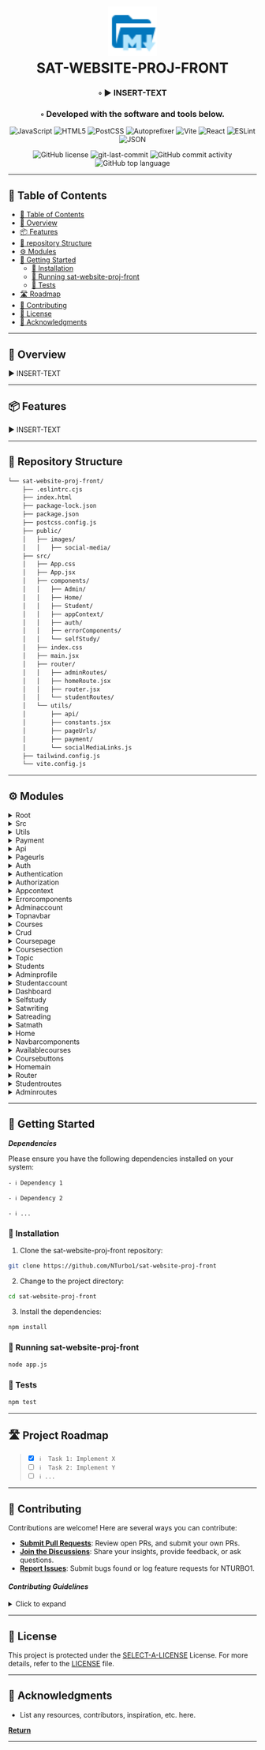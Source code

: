 <div align="center">
<h1 align="center">
<img src="https://raw.githubusercontent.com/PKief/vscode-material-icon-theme/ec559a9f6bfd399b82bb44393651661b08aaf7ba/icons/folder-markdown-open.svg" width="100" />
<br>SAT-WEBSITE-PROJ-FRONT</h1>
<h3>◦ ► INSERT-TEXT</h3>
<h3>◦ Developed with the software and tools below.</h3>

<p align="center">
<img src="https://img.shields.io/badge/JavaScript-F7DF1E.svg?style=flat-square&logo=JavaScript&logoColor=black" alt="JavaScript" />
<img src="https://img.shields.io/badge/HTML5-E34F26.svg?style=flat-square&logo=HTML5&logoColor=white" alt="HTML5" />
<img src="https://img.shields.io/badge/PostCSS-DD3A0A.svg?style=flat-square&logo=PostCSS&logoColor=white" alt="PostCSS" />
<img src="https://img.shields.io/badge/Autoprefixer-DD3735.svg?style=flat-square&logo=Autoprefixer&logoColor=white" alt="Autoprefixer" />

<img src="https://img.shields.io/badge/Vite-646CFF.svg?style=flat-square&logo=Vite&logoColor=white" alt="Vite" />
<img src="https://img.shields.io/badge/React-61DAFB.svg?style=flat-square&logo=React&logoColor=black" alt="React" />
<img src="https://img.shields.io/badge/ESLint-4B32C3.svg?style=flat-square&logo=ESLint&logoColor=white" alt="ESLint" />
<img src="https://img.shields.io/badge/JSON-000000.svg?style=flat-square&logo=JSON&logoColor=white" alt="JSON" />
</p>
<img src="https://img.shields.io/github/license/NTurbo1/sat-website-proj-front?style=flat-square&color=5D6D7E" alt="GitHub license" />
<img src="https://img.shields.io/github/last-commit/NTurbo1/sat-website-proj-front?style=flat-square&color=5D6D7E" alt="git-last-commit" />
<img src="https://img.shields.io/github/commit-activity/m/NTurbo1/sat-website-proj-front?style=flat-square&color=5D6D7E" alt="GitHub commit activity" />
<img src="https://img.shields.io/github/languages/top/NTurbo1/sat-website-proj-front?style=flat-square&color=5D6D7E" alt="GitHub top language" />
</div>

---

## 📖 Table of Contents
- [📖 Table of Contents](#-table-of-contents)
- [📍 Overview](#-overview)
- [📦 Features](#-features)
- [📂 repository Structure](#-repository-structure)
- [⚙️ Modules](#modules)
- [🚀 Getting Started](#-getting-started)
    - [🔧 Installation](#-installation)
    - [🤖 Running sat-website-proj-front](#-running-sat-website-proj-front)
    - [🧪 Tests](#-tests)
- [🛣 Roadmap](#-roadmap)
- [🤝 Contributing](#-contributing)
- [📄 License](#-license)
- [👏 Acknowledgments](#-acknowledgments)

---


## 📍 Overview

► INSERT-TEXT

---

## 📦 Features

► INSERT-TEXT

---


## 📂 Repository Structure

```sh
└── sat-website-proj-front/
    ├── .eslintrc.cjs
    ├── index.html
    ├── package-lock.json
    ├── package.json
    ├── postcss.config.js
    ├── public/
    │   ├── images/
    │   │   ├── social-media/
    ├── src/
    │   ├── App.css
    │   ├── App.jsx
    │   ├── components/
    │   │   ├── Admin/
    │   │   ├── Home/
    │   │   ├── Student/
    │   │   ├── appContext/
    │   │   ├── auth/
    │   │   ├── errorComponents/
    │   │   └── selfStudy/
    │   ├── index.css
    │   ├── main.jsx
    │   ├── router/
    │   │   ├── adminRoutes/
    │   │   ├── homeRoute.jsx
    │   │   ├── router.jsx
    │   │   └── studentRoutes/
    │   └── utils/
    │       ├── api/
    │       ├── constants.jsx
    │       ├── pageUrls/
    │       ├── payment/
    │       └── socialMediaLinks.js
    ├── tailwind.config.js
    └── vite.config.js

```

---


## ⚙️ Modules

<details closed><summary>Root</summary>

| File                                                                                                 | Summary       |
| ---                                                                                                  | ---           |
| [vite.config.js](https://github.com/NTurbo1/sat-website-proj-front/blob/main/vite.config.js)         | ► INSERT-TEXT |
| [.eslintrc.cjs](https://github.com/NTurbo1/sat-website-proj-front/blob/main/.eslintrc.cjs)           | ► INSERT-TEXT |
| [tailwind.config.js](https://github.com/NTurbo1/sat-website-proj-front/blob/main/tailwind.config.js) | ► INSERT-TEXT |
| [package.json](https://github.com/NTurbo1/sat-website-proj-front/blob/main/package.json)             | ► INSERT-TEXT |
| [index.html](https://github.com/NTurbo1/sat-website-proj-front/blob/main/index.html)                 | ► INSERT-TEXT |
| [postcss.config.js](https://github.com/NTurbo1/sat-website-proj-front/blob/main/postcss.config.js)   | ► INSERT-TEXT |
| [package-lock.json](https://github.com/NTurbo1/sat-website-proj-front/blob/main/package-lock.json)   | ► INSERT-TEXT |

</details>

<details closed><summary>Src</summary>

| File                                                                                   | Summary       |
| ---                                                                                    | ---           |
| [App.css](https://github.com/NTurbo1/sat-website-proj-front/blob/main/src/App.css)     | ► INSERT-TEXT |
| [index.css](https://github.com/NTurbo1/sat-website-proj-front/blob/main/src/index.css) | ► INSERT-TEXT |
| [main.jsx](https://github.com/NTurbo1/sat-website-proj-front/blob/main/src/main.jsx)   | ► INSERT-TEXT |
| [App.jsx](https://github.com/NTurbo1/sat-website-proj-front/blob/main/src/App.jsx)     | ► INSERT-TEXT |

</details>

<details closed><summary>Utils</summary>

| File                                                                                                             | Summary       |
| ---                                                                                                              | ---           |
| [socialMediaLinks.js](https://github.com/NTurbo1/sat-website-proj-front/blob/main/src/utils/socialMediaLinks.js) | ► INSERT-TEXT |
| [constants.jsx](https://github.com/NTurbo1/sat-website-proj-front/blob/main/src/utils/constants.jsx)             | ► INSERT-TEXT |

</details>

<details closed><summary>Payment</summary>

| File                                                                                                 | Summary       |
| ---                                                                                                  | ---           |
| [stripe.js](https://github.com/NTurbo1/sat-website-proj-front/blob/main/src/utils/payment/stripe.js) | ► INSERT-TEXT |

</details>

<details closed><summary>Api</summary>

| File                                                                                                                         | Summary       |
| ---                                                                                                                          | ---           |
| [apiEndpoints.js](https://github.com/NTurbo1/sat-website-proj-front/blob/main/src/utils/api/apiEndpoints.js)                 | ► INSERT-TEXT |
| [apiEndpointConstants.js](https://github.com/NTurbo1/sat-website-proj-front/blob/main/src/utils/api/apiEndpointConstants.js) | ► INSERT-TEXT |
| [dynamicApiEndpoints.js](https://github.com/NTurbo1/sat-website-proj-front/blob/main/src/utils/api/dynamicApiEndpoints.js)   | ► INSERT-TEXT |

</details>

<details closed><summary>Pageurls</summary>

| File                                                                                                                                  | Summary       |
| ---                                                                                                                                   | ---           |
| [dynamicStudentPageUrls.js](https://github.com/NTurbo1/sat-website-proj-front/blob/main/src/utils/pageUrls/dynamicStudentPageUrls.js) | ► INSERT-TEXT |
| [dynamicAdminPageUrls.js](https://github.com/NTurbo1/sat-website-proj-front/blob/main/src/utils/pageUrls/dynamicAdminPageUrls.js)     | ► INSERT-TEXT |
| [pageUrls.js](https://github.com/NTurbo1/sat-website-proj-front/blob/main/src/utils/pageUrls/pageUrls.js)                             | ► INSERT-TEXT |

</details>

<details closed><summary>Auth</summary>

| File                                                                                                                 | Summary       |
| ---                                                                                                                  | ---           |
| [AuthProvider.jsx](https://github.com/NTurbo1/sat-website-proj-front/blob/main/src/components/auth/AuthProvider.jsx) | ► INSERT-TEXT |

</details>

<details closed><summary>Authentication</summary>

| File                                                                                                                                            | Summary       |
| ---                                                                                                                                             | ---           |
| [AuthenticatedRoute.jsx](https://github.com/NTurbo1/sat-website-proj-front/blob/main/src/components/auth/authentication/AuthenticatedRoute.jsx) | ► INSERT-TEXT |

</details>

<details closed><summary>Authorization</summary>

| File                                                                                                                                         | Summary       |
| ---                                                                                                                                          | ---           |
| [AdminAuthorized.jsx](https://github.com/NTurbo1/sat-website-proj-front/blob/main/src/components/auth/authorization/AdminAuthorized.jsx)     | ► INSERT-TEXT |
| [StudentAuthorized.jsx](https://github.com/NTurbo1/sat-website-proj-front/blob/main/src/components/auth/authorization/StudentAuthorized.jsx) | ► INSERT-TEXT |

</details>

<details closed><summary>Appcontext</summary>

| File                                                                                                                                           | Summary       |
| ---                                                                                                                                            | ---           |
| [authContext.js](https://github.com/NTurbo1/sat-website-proj-front/blob/main/src/components/appContext/authContext.js)                         | ► INSERT-TEXT |
| [availableCoursesContext.js](https://github.com/NTurbo1/sat-website-proj-front/blob/main/src/components/appContext/availableCoursesContext.js) | ► INSERT-TEXT |

</details>

<details closed><summary>Errorcomponents</summary>

| File                                                                                                                            | Summary       |
| ---                                                                                                                             | ---           |
| [PageNotFound.jsx](https://github.com/NTurbo1/sat-website-proj-front/blob/main/src/components/errorComponents/PageNotFound.jsx) | ► INSERT-TEXT |

</details>

<details closed><summary>Adminaccount</summary>

| File                                                                                                                                                 | Summary       |
| ---                                                                                                                                                  | ---           |
| [AdminAccountDashboard.jsx](https://github.com/NTurbo1/sat-website-proj-front/blob/main/src/components/Admin/adminAccount/AdminAccountDashboard.jsx) | ► INSERT-TEXT |
| [AdminAccountSideBar.jsx](https://github.com/NTurbo1/sat-website-proj-front/blob/main/src/components/Admin/adminAccount/AdminAccountSideBar.jsx)     | ► INSERT-TEXT |
| [AdminAccountPage.jsx](https://github.com/NTurbo1/sat-website-proj-front/blob/main/src/components/Admin/adminAccount/AdminAccountPage.jsx)           | ► INSERT-TEXT |

</details>

<details closed><summary>Topnavbar</summary>

| File                                                                                                                                                                               | Summary       |
| ---                                                                                                                                                                                | ---           |
| [AdminAccountTopNavBar.jsx](https://github.com/NTurbo1/sat-website-proj-front/blob/main/src/components/Admin/adminAccount/topNavBar/AdminAccountTopNavBar.jsx)                     | ► INSERT-TEXT |
| [AdminAccountTopNavLinks.jsx](https://github.com/NTurbo1/sat-website-proj-front/blob/main/src/components/Admin/adminAccount/topNavBar/AdminAccountTopNavLinks.jsx)                 | ► INSERT-TEXT |
| [StudentAccountTopNavBar.jsx](https://github.com/NTurbo1/sat-website-proj-front/blob/main/src/components/Student/studentAccount/courses/topNavBar/StudentAccountTopNavBar.jsx)     | ► INSERT-TEXT |
| [StudentAccountTopNavLinks.jsx](https://github.com/NTurbo1/sat-website-proj-front/blob/main/src/components/Student/studentAccount/courses/topNavBar/StudentAccountTopNavLinks.jsx) | ► INSERT-TEXT |

</details>

<details closed><summary>Courses</summary>

| File                                                                                                                                                                     | Summary       |
| ---                                                                                                                                                                      | ---           |
| [AllCourses.jsx](https://github.com/NTurbo1/sat-website-proj-front/blob/main/src/components/Admin/adminAccount/courses/AllCourses.jsx)                                   | ► INSERT-TEXT |
| [NewCourseForm.jsx](https://github.com/NTurbo1/sat-website-proj-front/blob/main/src/components/Admin/adminAccount/courses/NewCourseForm.jsx)                             | ► INSERT-TEXT |
| [AllCoursesPage.jsx](https://github.com/NTurbo1/sat-website-proj-front/blob/main/src/components/Admin/adminAccount/courses/AllCoursesPage.jsx)                           | ► INSERT-TEXT |
| [CourseCard.jsx](https://github.com/NTurbo1/sat-website-proj-front/blob/main/src/components/Admin/adminAccount/courses/CourseCard.jsx)                                   | ► INSERT-TEXT |
| [StudentCourses.jsx](https://github.com/NTurbo1/sat-website-proj-front/blob/main/src/components/Student/studentAccount/courses/StudentCourses.jsx)                       | ► INSERT-TEXT |
| [StudentEnrolledCourseCard.jsx](https://github.com/NTurbo1/sat-website-proj-front/blob/main/src/components/Student/studentAccount/courses/StudentEnrolledCourseCard.jsx) | ► INSERT-TEXT |
| [StudentCourseCard.jsx](https://github.com/NTurbo1/sat-website-proj-front/blob/main/src/components/Home/navBarComponents/courses/StudentCourseCard.jsx)                  | ► INSERT-TEXT |

</details>

<details closed><summary>Crud</summary>

| File                                                                                                                                                    | Summary       |
| ---                                                                                                                                                     | ---           |
| [CourseCRUD.js](https://github.com/NTurbo1/sat-website-proj-front/blob/main/src/components/Admin/adminAccount/courses/CRUD/CourseCRUD.js)               | ► INSERT-TEXT |
| [TopicCRUD.js](https://github.com/NTurbo1/sat-website-proj-front/blob/main/src/components/Admin/adminAccount/courses/CRUD/TopicCRUD.js)                 | ► INSERT-TEXT |
| [CourseSectionCRUD.js](https://github.com/NTurbo1/sat-website-proj-front/blob/main/src/components/Admin/adminAccount/courses/CRUD/CourseSectionCRUD.js) | ► INSERT-TEXT |
| [CourseConstants.js](https://github.com/NTurbo1/sat-website-proj-front/blob/main/src/components/Admin/adminAccount/courses/CRUD/CourseConstants.js)     | ► INSERT-TEXT |

</details>

<details closed><summary>Coursepage</summary>

| File                                                                                                                                                                                          | Summary       |
| ---                                                                                                                                                                                           | ---           |
| [CourseInfo.jsx](https://github.com/NTurbo1/sat-website-proj-front/blob/main/src/components/Admin/adminAccount/courses/coursePage/CourseInfo.jsx)                                             | ► INSERT-TEXT |
| [CoursePage.jsx](https://github.com/NTurbo1/sat-website-proj-front/blob/main/src/components/Admin/adminAccount/courses/coursePage/CoursePage.jsx)                                             | ► INSERT-TEXT |
| [UpdateCourseForm.jsx](https://github.com/NTurbo1/sat-website-proj-front/blob/main/src/components/Admin/adminAccount/courses/coursePage/UpdateCourseForm.jsx)                                 | ► INSERT-TEXT |
| [StudentEnrolledCourseIntroPage.jsx](https://github.com/NTurbo1/sat-website-proj-front/blob/main/src/components/Student/studentAccount/courses/coursePage/StudentEnrolledCourseIntroPage.jsx) | ► INSERT-TEXT |
| [StudentEnrolledCourseInfo.jsx](https://github.com/NTurbo1/sat-website-proj-front/blob/main/src/components/Student/studentAccount/courses/coursePage/StudentEnrolledCourseInfo.jsx)           | ► INSERT-TEXT |
| [StudentEnrolledCoursePage.jsx](https://github.com/NTurbo1/sat-website-proj-front/blob/main/src/components/Student/studentAccount/courses/coursePage/StudentEnrolledCoursePage.jsx)           | ► INSERT-TEXT |

</details>

<details closed><summary>Coursesection</summary>

| File                                                                                                                                                                                                          | Summary       |
| ---                                                                                                                                                                                                           | ---           |
| [CourseSectionPage.jsx](https://github.com/NTurbo1/sat-website-proj-front/blob/main/src/components/Admin/adminAccount/courses/coursePage/courseSection/CourseSectionPage.jsx)                                 | ► INSERT-TEXT |
| [CourseSectionsList.jsx](https://github.com/NTurbo1/sat-website-proj-front/blob/main/src/components/Admin/adminAccount/courses/coursePage/courseSection/CourseSectionsList.jsx)                               | ► INSERT-TEXT |
| [UpdateCourseSectionForm.jsx](https://github.com/NTurbo1/sat-website-proj-front/blob/main/src/components/Admin/adminAccount/courses/coursePage/courseSection/UpdateCourseSectionForm.jsx)                     | ► INSERT-TEXT |
| [NewCourseSectionForm.jsx](https://github.com/NTurbo1/sat-website-proj-front/blob/main/src/components/Admin/adminAccount/courses/coursePage/courseSection/NewCourseSectionForm.jsx)                           | ► INSERT-TEXT |
| [CourseSectionDescription.jsx](https://github.com/NTurbo1/sat-website-proj-front/blob/main/src/components/Admin/adminAccount/courses/coursePage/courseSection/CourseSectionDescription.jsx)                   | ► INSERT-TEXT |
| [StudentCourseSectionsList.jsx](https://github.com/NTurbo1/sat-website-proj-front/blob/main/src/components/Student/studentAccount/courses/coursePage/courseSection/StudentCourseSectionsList.jsx)             | ► INSERT-TEXT |
| [StudentCourseSectionPage.jsx](https://github.com/NTurbo1/sat-website-proj-front/blob/main/src/components/Student/studentAccount/courses/coursePage/courseSection/StudentCourseSectionPage.jsx)               | ► INSERT-TEXT |
| [StudentCourseSectionDescription.jsx](https://github.com/NTurbo1/sat-website-proj-front/blob/main/src/components/Student/studentAccount/courses/coursePage/courseSection/StudentCourseSectionDescription.jsx) | ► INSERT-TEXT |

</details>

<details closed><summary>Topic</summary>

| File                                                                                                                                                                                                | Summary       |
| ---                                                                                                                                                                                                 | ---           |
| [UpdateTopicForm.jsx](https://github.com/NTurbo1/sat-website-proj-front/blob/main/src/components/Admin/adminAccount/courses/coursePage/courseSection/topic/UpdateTopicForm.jsx)                     | ► INSERT-TEXT |
| [TopicPage.jsx](https://github.com/NTurbo1/sat-website-proj-front/blob/main/src/components/Admin/adminAccount/courses/coursePage/courseSection/topic/TopicPage.jsx)                                 | ► INSERT-TEXT |
| [NewTopicForm.jsx](https://github.com/NTurbo1/sat-website-proj-front/blob/main/src/components/Admin/adminAccount/courses/coursePage/courseSection/topic/NewTopicForm.jsx)                           | ► INSERT-TEXT |
| [TopicDescription.jsx](https://github.com/NTurbo1/sat-website-proj-front/blob/main/src/components/Admin/adminAccount/courses/coursePage/courseSection/topic/TopicDescription.jsx)                   | ► INSERT-TEXT |
| [TopicsSideBar.jsx](https://github.com/NTurbo1/sat-website-proj-front/blob/main/src/components/Admin/adminAccount/courses/coursePage/courseSection/topic/TopicsSideBar.jsx)                         | ► INSERT-TEXT |
| [StudentTopicPage.jsx](https://github.com/NTurbo1/sat-website-proj-front/blob/main/src/components/Student/studentAccount/courses/coursePage/courseSection/topic/StudentTopicPage.jsx)               | ► INSERT-TEXT |
| [StudentTopicDescription.jsx](https://github.com/NTurbo1/sat-website-proj-front/blob/main/src/components/Student/studentAccount/courses/coursePage/courseSection/topic/StudentTopicDescription.jsx) | ► INSERT-TEXT |
| [StudentTopicsSideBar.jsx](https://github.com/NTurbo1/sat-website-proj-front/blob/main/src/components/Student/studentAccount/courses/coursePage/courseSection/topic/StudentTopicsSideBar.jsx)       | ► INSERT-TEXT |

</details>

<details closed><summary>Students</summary>

| File                                                                                                                                                          | Summary       |
| ---                                                                                                                                                           | ---           |
| [StudentCRUD.js](https://github.com/NTurbo1/sat-website-proj-front/blob/main/src/components/Admin/adminAccount/students/StudentCRUD.js)                       | ► INSERT-TEXT |
| [AllStudents.jsx](https://github.com/NTurbo1/sat-website-proj-front/blob/main/src/components/Admin/adminAccount/students/AllStudents.jsx)                     | ► INSERT-TEXT |
| [StudentUpdateDropDown.jsx](https://github.com/NTurbo1/sat-website-proj-front/blob/main/src/components/Admin/adminAccount/students/StudentUpdateDropDown.jsx) | ► INSERT-TEXT |

</details>

<details closed><summary>Adminprofile</summary>

| File                                                                                                                                                            | Summary       |
| ---                                                                                                                                                             | ---           |
| [Services.jsx](https://github.com/NTurbo1/sat-website-proj-front/blob/main/src/components/Admin/adminAccount/adminProfile/Services.jsx)                         | ► INSERT-TEXT |
| [ProfilePhotoChange.jsx](https://github.com/NTurbo1/sat-website-proj-front/blob/main/src/components/Admin/adminAccount/adminProfile/ProfilePhotoChange.jsx)     | ► INSERT-TEXT |
| [AdminProfileProvider.jsx](https://github.com/NTurbo1/sat-website-proj-front/blob/main/src/components/Admin/adminAccount/adminProfile/AdminProfileProvider.jsx) | ► INSERT-TEXT |
| [AdminContacts.jsx](https://github.com/NTurbo1/sat-website-proj-front/blob/main/src/components/Admin/adminAccount/adminProfile/AdminContacts.jsx)               | ► INSERT-TEXT |
| [AdminProfile.jsx](https://github.com/NTurbo1/sat-website-proj-front/blob/main/src/components/Admin/adminAccount/adminProfile/AdminProfile.jsx)                 | ► INSERT-TEXT |
| [AboutMe.jsx](https://github.com/NTurbo1/sat-website-proj-front/blob/main/src/components/Admin/adminAccount/adminProfile/AboutMe.jsx)                           | ► INSERT-TEXT |

</details>

<details closed><summary>Studentaccount</summary>

| File                                                                                                                                                     | Summary       |
| ---                                                                                                                                                      | ---           |
| [StudentProfile.jsx](https://github.com/NTurbo1/sat-website-proj-front/blob/main/src/components/Student/studentAccount/StudentProfile.jsx)               | ► INSERT-TEXT |
| [MockTests.jsx](https://github.com/NTurbo1/sat-website-proj-front/blob/main/src/components/Student/studentAccount/MockTests.jsx)                         | ► INSERT-TEXT |
| [StudentAccountSideBar.jsx](https://github.com/NTurbo1/sat-website-proj-front/blob/main/src/components/Student/studentAccount/StudentAccountSideBar.jsx) | ► INSERT-TEXT |
| [StudentAccountPage.jsx](https://github.com/NTurbo1/sat-website-proj-front/blob/main/src/components/Student/studentAccount/StudentAccountPage.jsx)       | ► INSERT-TEXT |

</details>

<details closed><summary>Dashboard</summary>

| File                                                                                                                                                                   | Summary       |
| ---                                                                                                                                                                    | ---           |
| [StudentSchedule.jsx](https://github.com/NTurbo1/sat-website-proj-front/blob/main/src/components/Student/studentAccount/dashboard/StudentSchedule.jsx)                 | ► INSERT-TEXT |
| [EnrolledCoursesSlider.jsx](https://github.com/NTurbo1/sat-website-proj-front/blob/main/src/components/Student/studentAccount/dashboard/EnrolledCoursesSlider.jsx)     | ► INSERT-TEXT |
| [StudentAccountDashboard.jsx](https://github.com/NTurbo1/sat-website-proj-front/blob/main/src/components/Student/studentAccount/dashboard/StudentAccountDashboard.jsx) | ► INSERT-TEXT |
| [TodaysTasks.jsx](https://github.com/NTurbo1/sat-website-proj-front/blob/main/src/components/Student/studentAccount/dashboard/TodaysTasks.jsx)                         | ► INSERT-TEXT |

</details>

<details closed><summary>Selfstudy</summary>

| File                                                                                                                  | Summary       |
| ---                                                                                                                   | ---           |
| [IntroToSAT.jsx](https://github.com/NTurbo1/sat-website-proj-front/blob/main/src/components/selfStudy/IntroToSAT.jsx) | ► INSERT-TEXT |

</details>

<details closed><summary>Satwriting</summary>

| File                                                                                                                                                         | Summary       |
| ---                                                                                                                                                          | ---           |
| [SatWritingSelfStudy.jsx](https://github.com/NTurbo1/sat-website-proj-front/blob/main/src/components/selfStudy/satWriting/SatWritingSelfStudy.jsx)           | ► INSERT-TEXT |
| [SatWritingSelfStudyIntro.jsx](https://github.com/NTurbo1/sat-website-proj-front/blob/main/src/components/selfStudy/satWriting/SatWritingSelfStudyIntro.jsx) | ► INSERT-TEXT |
| [SatWritingSelfStudyLinks.jsx](https://github.com/NTurbo1/sat-website-proj-front/blob/main/src/components/selfStudy/satWriting/SatWritingSelfStudyLinks.jsx) | ► INSERT-TEXT |

</details>

<details closed><summary>Satreading</summary>

| File                                                                                                                                                         | Summary       |
| ---                                                                                                                                                          | ---           |
| [SatReadingSelfStudy.jsx](https://github.com/NTurbo1/sat-website-proj-front/blob/main/src/components/selfStudy/satReading/SatReadingSelfStudy.jsx)           | ► INSERT-TEXT |
| [SatReadingSelfStudyLinks.jsx](https://github.com/NTurbo1/sat-website-proj-front/blob/main/src/components/selfStudy/satReading/SatReadingSelfStudyLinks.jsx) | ► INSERT-TEXT |
| [SatReadingSelfStudyIntro.jsx](https://github.com/NTurbo1/sat-website-proj-front/blob/main/src/components/selfStudy/satReading/SatReadingSelfStudyIntro.jsx) | ► INSERT-TEXT |

</details>

<details closed><summary>Satmath</summary>

| File                                                                                                                                                | Summary       |
| ---                                                                                                                                                 | ---           |
| [SatMathSelfStudyIntro.jsx](https://github.com/NTurbo1/sat-website-proj-front/blob/main/src/components/selfStudy/satMath/SatMathSelfStudyIntro.jsx) | ► INSERT-TEXT |
| [SatMathSelfStudyLinks.jsx](https://github.com/NTurbo1/sat-website-proj-front/blob/main/src/components/selfStudy/satMath/SatMathSelfStudyLinks.jsx) | ► INSERT-TEXT |
| [SatMathSelfStudy.jsx](https://github.com/NTurbo1/sat-website-proj-front/blob/main/src/components/selfStudy/satMath/SatMathSelfStudy.jsx)           | ► INSERT-TEXT |

</details>

<details closed><summary>Home</summary>

| File                                                                                                     | Summary       |
| ---                                                                                                      | ---           |
| [NavBar.jsx](https://github.com/NTurbo1/sat-website-proj-front/blob/main/src/components/Home/NavBar.jsx) | ► INSERT-TEXT |
| [Home.jsx](https://github.com/NTurbo1/sat-website-proj-front/blob/main/src/components/Home/Home.jsx)     | ► INSERT-TEXT |

</details>

<details closed><summary>Navbarcomponents</summary>

| File                                                                                                                                          | Summary       |
| ---                                                                                                                                           | ---           |
| [ProfileDropDown.jsx](https://github.com/NTurbo1/sat-website-proj-front/blob/main/src/components/Home/navBarComponents/ProfileDropDown.jsx)   | ► INSERT-TEXT |
| [RegisterPage.jsx](https://github.com/NTurbo1/sat-website-proj-front/blob/main/src/components/Home/navBarComponents/RegisterPage.jsx)         | ► INSERT-TEXT |
| [ContactsPage.jsx](https://github.com/NTurbo1/sat-website-proj-front/blob/main/src/components/Home/navBarComponents/ContactsPage.jsx)         | ► INSERT-TEXT |
| [ServicesPage.jsx](https://github.com/NTurbo1/sat-website-proj-front/blob/main/src/components/Home/navBarComponents/ServicesPage.jsx)         | ► INSERT-TEXT |
| [SocialMediaLinks.jsx](https://github.com/NTurbo1/sat-website-proj-front/blob/main/src/components/Home/navBarComponents/SocialMediaLinks.jsx) | ► INSERT-TEXT |
| [LoginPage.jsx](https://github.com/NTurbo1/sat-website-proj-front/blob/main/src/components/Home/navBarComponents/LoginPage.jsx)               | ► INSERT-TEXT |
| [NavLinks.jsx](https://github.com/NTurbo1/sat-website-proj-front/blob/main/src/components/Home/navBarComponents/NavLinks.jsx)                 | ► INSERT-TEXT |
| [DropdownMenu.jsx](https://github.com/NTurbo1/sat-website-proj-front/blob/main/src/components/Home/navBarComponents/DropdownMenu.jsx)         | ► INSERT-TEXT |
| [AboutPage.jsx](https://github.com/NTurbo1/sat-website-proj-front/blob/main/src/components/Home/navBarComponents/AboutPage.jsx)               | ► INSERT-TEXT |

</details>

<details closed><summary>Availablecourses</summary>

| File                                                                                                                                                                                   | Summary       |
| ---                                                                                                                                                                                    | ---           |
| [AvailableCourses.jsx](https://github.com/NTurbo1/sat-website-proj-front/blob/main/src/components/Home/navBarComponents/courses/availableCourses/AvailableCourses.jsx)                 | ► INSERT-TEXT |
| [AvailableCourseCard.jsx](https://github.com/NTurbo1/sat-website-proj-front/blob/main/src/components/Home/navBarComponents/courses/availableCourses/AvailableCourseCard.jsx)           | ► INSERT-TEXT |
| [AvailableCoursesProvider.jsx](https://github.com/NTurbo1/sat-website-proj-front/blob/main/src/components/Home/navBarComponents/courses/availableCourses/AvailableCoursesProvider.jsx) | ► INSERT-TEXT |
| [AvailableCourse.jsx](https://github.com/NTurbo1/sat-website-proj-front/blob/main/src/components/Home/navBarComponents/courses/availableCourses/AvailableCourse.jsx)                   | ► INSERT-TEXT |

</details>

<details closed><summary>Coursebuttons</summary>

| File                                                                                                                                                                                    | Summary       |
| ---                                                                                                                                                                                     | ---           |
| [CourseBuyButtonAfterLogIn.jsx](https://github.com/NTurbo1/sat-website-proj-front/blob/main/src/components/Home/navBarComponents/courses/courseButtons/CourseBuyButtonAfterLogIn.jsx)   | ► INSERT-TEXT |
| [CourseEnrolledButton.jsx](https://github.com/NTurbo1/sat-website-proj-front/blob/main/src/components/Home/navBarComponents/courses/courseButtons/CourseEnrolledButton.jsx)             | ► INSERT-TEXT |
| [CourseBuyButtonBeforeLogIn.jsx](https://github.com/NTurbo1/sat-website-proj-front/blob/main/src/components/Home/navBarComponents/courses/courseButtons/CourseBuyButtonBeforeLogIn.jsx) | ► INSERT-TEXT |

</details>

<details closed><summary>Homemain</summary>

| File                                                                                                                                    | Summary       |
| ---                                                                                                                                     | ---           |
| [FaQuestion.jsx](https://github.com/NTurbo1/sat-website-proj-front/blob/main/src/components/Home/HomeMain/FaQuestion.jsx)               | ► INSERT-TEXT |
| [TutorPortfolioBox.jsx](https://github.com/NTurbo1/sat-website-proj-front/blob/main/src/components/Home/HomeMain/TutorPortfolioBox.jsx) | ► INSERT-TEXT |
| [HomeMainBody.jsx](https://github.com/NTurbo1/sat-website-proj-front/blob/main/src/components/Home/HomeMain/HomeMainBody.jsx)           | ► INSERT-TEXT |
| [FaqComponent.jsx](https://github.com/NTurbo1/sat-website-proj-front/blob/main/src/components/Home/HomeMain/FaqComponent.jsx)           | ► INSERT-TEXT |
| [FaQuestionsBox.jsx](https://github.com/NTurbo1/sat-website-proj-front/blob/main/src/components/Home/HomeMain/FaQuestionsBox.jsx)       | ► INSERT-TEXT |
| [ShortSATQuizBox.jsx](https://github.com/NTurbo1/sat-website-proj-front/blob/main/src/components/Home/HomeMain/ShortSATQuizBox.jsx)     | ► INSERT-TEXT |
| [HomeWelcome.jsx](https://github.com/NTurbo1/sat-website-proj-front/blob/main/src/components/Home/HomeMain/HomeWelcome.jsx)             | ► INSERT-TEXT |

</details>

<details closed><summary>Router</summary>

| File                                                                                                  | Summary       |
| ---                                                                                                   | ---           |
| [homeRoute.jsx](https://github.com/NTurbo1/sat-website-proj-front/blob/main/src/router/homeRoute.jsx) | ► INSERT-TEXT |
| [router.jsx](https://github.com/NTurbo1/sat-website-proj-front/blob/main/src/router/router.jsx)       | ► INSERT-TEXT |

</details>

<details closed><summary>Studentroutes</summary>

| File                                                                                                                                                    | Summary       |
| ---                                                                                                                                                     | ---           |
| [studentRoute.jsx](https://github.com/NTurbo1/sat-website-proj-front/blob/main/src/router/studentRoutes/studentRoute.jsx)                               | ► INSERT-TEXT |
| [studentEnrolledCourseRoutes.jsx](https://github.com/NTurbo1/sat-website-proj-front/blob/main/src/router/studentRoutes/studentEnrolledCourseRoutes.jsx) | ► INSERT-TEXT |

</details>

<details closed><summary>Adminroutes</summary>

| File                                                                                                                                            | Summary       |
| ---                                                                                                                                             | ---           |
| [adminTopicRoutes.jsx](https://github.com/NTurbo1/sat-website-proj-front/blob/main/src/router/adminRoutes/adminTopicRoutes.jsx)                 | ► INSERT-TEXT |
| [adminCourseSectionRoutes.jsx](https://github.com/NTurbo1/sat-website-proj-front/blob/main/src/router/adminRoutes/adminCourseSectionRoutes.jsx) | ► INSERT-TEXT |
| [adminRoute.jsx](https://github.com/NTurbo1/sat-website-proj-front/blob/main/src/router/adminRoutes/adminRoute.jsx)                             | ► INSERT-TEXT |

</details>

---

## 🚀 Getting Started

***Dependencies***

Please ensure you have the following dependencies installed on your system:

`- ℹ️ Dependency 1`

`- ℹ️ Dependency 2`

`- ℹ️ ...`

### 🔧 Installation

1. Clone the sat-website-proj-front repository:
```sh
git clone https://github.com/NTurbo1/sat-website-proj-front
```

2. Change to the project directory:
```sh
cd sat-website-proj-front
```

3. Install the dependencies:
```sh
npm install
```

### 🤖 Running sat-website-proj-front

```sh
node app.js
```

### 🧪 Tests
```sh
npm test
```

---


## 🛣 Project Roadmap

> - [X] `ℹ️  Task 1: Implement X`
> - [ ] `ℹ️  Task 2: Implement Y`
> - [ ] `ℹ️ ...`


---

## 🤝 Contributing

Contributions are welcome! Here are several ways you can contribute:

- **[Submit Pull Requests](https://github.com/NTurbo1/sat-website-proj-front/blob/main/CONTRIBUTING.md)**: Review open PRs, and submit your own PRs.
- **[Join the Discussions](https://github.com/NTurbo1/sat-website-proj-front/discussions)**: Share your insights, provide feedback, or ask questions.
- **[Report Issues](https://github.com/NTurbo1/sat-website-proj-front/issues)**: Submit bugs found or log feature requests for NTURBO1.

#### *Contributing Guidelines*

<details closed>
<summary>Click to expand</summary>

1. **Fork the Repository**: Start by forking the project repository to your GitHub account.
2. **Clone Locally**: Clone the forked repository to your local machine using a Git client.
   ```sh
   git clone <your-forked-repo-url>
   ```
3. **Create a New Branch**: Always work on a new branch, giving it a descriptive name.
   ```sh
   git checkout -b new-feature-x
   ```
4. **Make Your Changes**: Develop and test your changes locally.
5. **Commit Your Changes**: Commit with a clear and concise message describing your updates.
   ```sh
   git commit -m 'Implemented new feature x.'
   ```
6. **Push to GitHub**: Push the changes to your forked repository.
   ```sh
   git push origin new-feature-x
   ```
7. **Submit a Pull Request**: Create a PR against the original project repository. Clearly describe the changes and their motivations.

Once your PR is reviewed and approved, it will be merged into the main branch.

</details>

---

## 📄 License


This project is protected under the [SELECT-A-LICENSE](https://choosealicense.com/licenses) License. For more details, refer to the [LICENSE](https://choosealicense.com/licenses/) file.

---

## 👏 Acknowledgments

- List any resources, contributors, inspiration, etc. here.

[**Return**](#Top)

---
